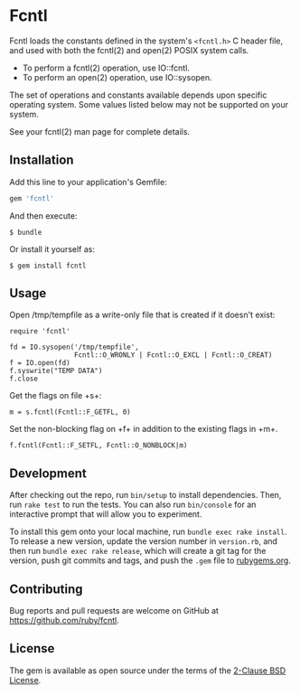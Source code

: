# Fcntl

Fcntl loads the constants defined in the system's `<fcntl.h>` C header file, and used with both the fcntl(2) and open(2) POSIX system calls.

 * To perform a fcntl(2) operation, use IO::fcntl.
 * To perform an open(2) operation, use IO::sysopen.

The set of operations and constants available depends upon specific operating system.  Some values listed below may not be supported on your system.

See your fcntl(2) man page for complete details.

## Installation

Add this line to your application's Gemfile:

```ruby
gem 'fcntl'
```

And then execute:

    $ bundle

Or install it yourself as:

    $ gem install fcntl

## Usage

Open /tmp/tempfile as a write-only file that is created if it doesn't
exist:

```
require 'fcntl'

fd = IO.sysopen('/tmp/tempfile',
                Fcntl::O_WRONLY | Fcntl::O_EXCL | Fcntl::O_CREAT)
f = IO.open(fd)
f.syswrite("TEMP DATA")
f.close
```

Get the flags on file +s+:

```
m = s.fcntl(Fcntl::F_GETFL, 0)
```

Set the non-blocking flag on +f+ in addition to the existing flags in +m+.

```
f.fcntl(Fcntl::F_SETFL, Fcntl::O_NONBLOCK|m)
```

## Development

After checking out the repo, run `bin/setup` to install dependencies. Then, run `rake test` to run the tests. You can also run `bin/console` for an interactive prompt that will allow you to experiment.

To install this gem onto your local machine, run `bundle exec rake install`. To release a new version, update the version number in `version.rb`, and then run `bundle exec rake release`, which will create a git tag for the version, push git commits and tags, and push the `.gem` file to [rubygems.org](https://rubygems.org).

## Contributing

Bug reports and pull requests are welcome on GitHub at https://github.com/ruby/fcntl.


## License

The gem is available as open source under the terms of the [2-Clause BSD License](https://opensource.org/licenses/BSD-2-Clause).

